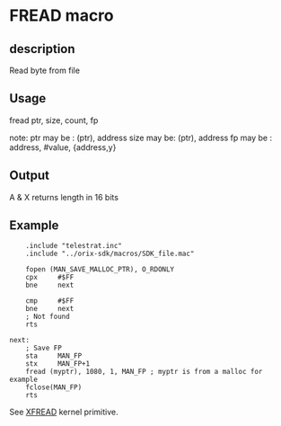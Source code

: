 # FREAD macro

## description

Read byte from file

## Usage

fread ptr, size, count, fp

note:
ptr may be : (ptr), address
size may be: (ptr), address
fp may be  : address, #value, {address,y}

## Output

A & X returns length in 16 bits

## Example

```ca65
    .include "telestrat.inc"
    .include "../orix-sdk/macros/SDK_file.mac"

    fopen (MAN_SAVE_MALLOC_PTR), O_RDONLY
    cpx     #$FF
    bne     next

    cmp     #$FF
    bne     next
    ; Not found
    rts

next:
    ; Save FP
    sta     MAN_FP
    stx     MAN_FP+1
    fread (myptr), 1080, 1, MAN_FP ; myptr is from a malloc for example
    fclose(MAN_FP)
    rts
```

See [XFREAD](../../../kernel/primitives/xfread) kernel primitive.

